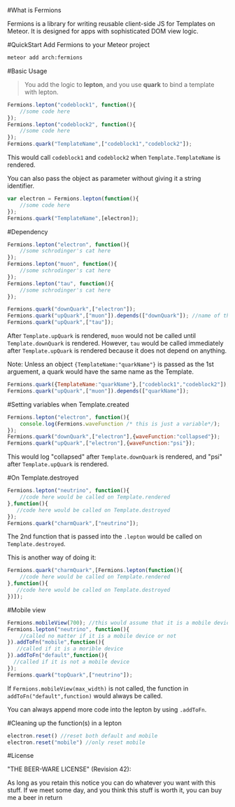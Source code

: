 #What is Fermions

Fermions is a library for writing reusable client-side JS for Templates on Meteor. It is designed for apps with sophisticated DOM view logic.

#QuickStart
Add Fermions to your Meteor project
```bash
meteor add arch:fermions
```


#Basic Usage

>You add the logic to <b>lepton</b>, and you use <b>quark</b> to bind a template with lepton.

```javascript
Fermions.lepton("codeblock1", function(){
    //some code here
});
Fermions.lepton("codeblock2", function(){
    //some code here
});
Fermions.quark("TemplateName",["codeblock1","codeblock2"]); 
```

This would call `codeblock1` and `codeblock2` when `Template.TemplateName` is rendered.

You can also pass the object as parameter without giving it a string identifier.
```javascript
var electron = Fermions.lepton(function(){
    //some code here
});
Fermions.quark("TemplateName",[electron]); 
```

#Dependency
```javascript
Fermions.lepton("electron", function(){
    //some schrodinger's cat here
});
Fermions.lepton("muon", function(){
    //some schrodinger's cat here
});
Fermions.lepton("tau", function(){
    //some schrodinger's cat here
});

Fermions.quark("downQuark",["electron"]);
Fermions.quark("upQuark",["muon"]).depends(["downQuark"]); //name of the quark(s) to depend on
Fermions.quark("upQuark",["tau"]);
```
After `Template.upQuark` is rendered, `muon` would not be called until `Template.downQuark` is rendered. However, `tau` would be called immediately after `Template.upQuark` is rendered because it does not depend on anything.


Note: Unless an object `{TemplateName:"quarkName"}` is passed as the 1st arguement, a quark would have the same name as the Template.

```javascript
Fermions.quark({TemplateName:"quarkName"},["codeblock1","codeblock2"]);
Fermions.quark("upQuark",["muon"]).depends(["quarkName"]);
```


#Setting variables when Template.created
```javascript
Fermions.lepton("electron", function(){
    console.log(Fermions.waveFunction /* this is just a variable*/);
});
Fermions.quark("downQuark",["electron"],{waveFunction:"collapsed"});
Fermions.quark("upQuark",["electron"],{waveFunction:"psi"});
```
This would log "collapsed" after `Template.downQuark` is rendered, and "psi" after `Template.upQuark` is rendered.

#On Template.destroyed

```javascript
Fermions.lepton("neutrino", function(){
    //code here would be called on Template.rendered
},function(){
   //code here would be called on Template.destroyed
});
Fermions.quark("charmQuark",["neutrino"]); 
```

The 2nd function that is passed into the `.lepton` would be called on `Template.destroyed`.

This is another way of doing it:

```javascript
Fermions.quark("charmQuark",[Fermions.lepton(function(){
    //code here would be called on Template.rendered
},function(){
   //code here would be called on Template.destroyed
})]); 
```

#Mobile view

```javascript
Fermions.mobileView(700); //this would assume that it is a mobile device if the window's width is smaller than 700px
Fermions.lepton("neutrino", function(){
    //called no matter if it is a mobile device or not
}).addToFn("mobile",function(){
   //called if it is a morible device
}).addToFn("default",function(){
  //called if it is not a mobile device
});
Fermions.quark("topQuark",["neutrino"]); 
```

If `Fermions.mobileView(max_width)` is not called, the function in `addToFn("default",function)` would always be called. 

You can always append more code into the lepton by using `.addToFn`.

#Cleaning up the function(s) in a lepton
```javascript
electron.reset() //reset both default and mobile
electron.reset("mobile") //only reset mobile
```

#License

"THE BEER-WARE LICENSE" (Revision 42):

As long as you retain this notice you can do whatever you want with this stuff. If we meet some day, and you think this stuff is worth it, you can buy me a beer in return